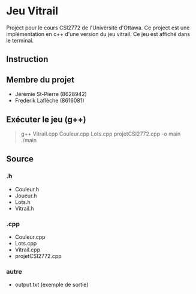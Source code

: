 # Jeu Vitrail
Project pour le cours CSI2772 de l'Université d'Ottawa. Ce project est une implémentation en c++ d'une version du jeu vitrail. Ce jeu est affiché dans le terminal.

## Instruction


## Membre du projet
* Jérémie St-Pierre (8628942)
* Frederik Laflèche (8616081)

## Exécuter le jeu (g++)
> g++ Vitrail.cpp Couleur.cpp Lots.cpp projetCSI2772.cpp -o main
> ./main

## Source
### .h
* Couleur.h
* Joueur.h
* Lots.h
* Vitrail.h
### .cpp
* Couleur.cpp
* Lots.cpp
* Vitrail.cpp
* projetCSI2772.cpp
### autre
* output.txt (exemple de sortie)

